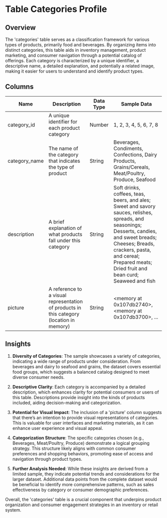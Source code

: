 # Table Categories Profile

## Overview
The 'categories' table serves as a classification framework for various types of products, primarily food and beverages. By organizing items into distinct categories, this table aids in inventory management, product marketing, and consumer navigation through a potential catalog of offerings. Each category is characterized by a unique identifier, a descriptive name, a detailed explanation, and potentially a related image, making it easier for users to understand and identify product types.

## Columns

| Name            | Description                                                      | Data Type  | Sample Data                         |
|-----------------|------------------------------------------------------------------|------------|-------------------------------------|
| category_id     | A unique identifier for each product category                   | Number     | 1, 2, 3, 4, 5, 6, 7, 8             |
| category_name   | The name of the category that indicates the type of product     | String     | Beverages, Condiments, Confections, Dairy Products, Grains/Cereals, Meat/Poultry, Produce, Seafood |
| description     | A brief explanation of what products fall under this category   | String     | Soft drinks, coffees, teas, beers, and ales; Sweet and savory sauces, relishes, spreads, and seasonings; Desserts, candies, and sweet breads; Cheeses; Breads, crackers, pasta, and cereal; Prepared meats; Dried fruit and bean curd; Seaweed and fish |
| picture         | A reference to a visual representation of products in this category (location in memory) | String     | <memory at 0x107db2740>, <memory at 0x107db3700>, ... |

## Insights

1. **Diversity of Categories**: The sample showcases a variety of categories, indicating a wide range of products under consideration. From beverages and dairy to seafood and grains, the dataset covers essential food groups, which suggests a balanced catalog designed to meet diverse consumer needs.

2. **Descriptive Clarity**: Each category is accompanied by a detailed description, which enhances clarity for potential consumers or users of this table. Descriptions provide insight into the kinds of products included, aiding decision-making and categorization.

3. **Potential for Visual Impact**: The inclusion of a 'picture' column suggests that there’s an intention to provide visual representations of categories. This is valuable for user interfaces and marketing materials, as it can enhance user experience and visual appeal.

4. **Categorization Structure**: The specific categories chosen (e.g., Beverages, Meat/Poultry, Produce) demonstrate a logical grouping strategy. This structure likely aligns with common consumer preferences and shopping behaviors, promoting ease of access and navigation through product types.

5. **Further Analysis Needed**: While these insights are derived from a limited sample, they indicate potential trends and considerations for the larger dataset. Additional data points from the complete dataset would be beneficial to identify more comprehensive patterns, such as sales effectiveness by category or consumer demographic preferences. 

Overall, the 'categories' table is a crucial component that underpins product organization and consumer engagement strategies in an inventory or retail system.